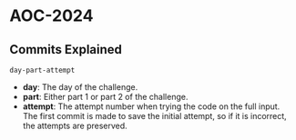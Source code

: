 # AOC-2024

## Commits Explained
`day-part-attempt`
- **day**: The day of the challenge.
- **part**: Either part 1 or part 2 of the challenge.
- **attempt**: The attempt number when trying the code on the full input. The first commit is made to save the initial attempt, so if it is incorrect, the attempts are preserved.

